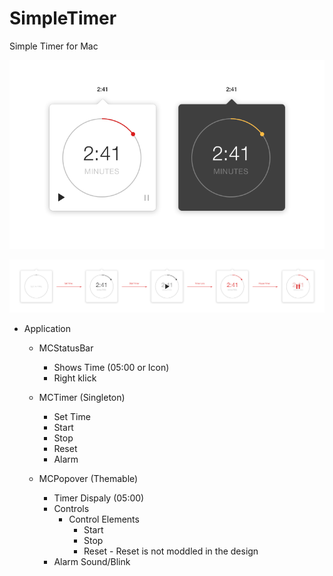 SimpleTimer
===========

Simple Timer for Mac

![ScreenShot](/Templates/SimpleTimer.png)

![ScreenShot](/Templates/Artboard_1.png)

- Application

	- MCStatusBar 
		- Shows Time (05:00 or Icon)
		- Right klick  
		
	- MCTimer (Singleton)
		- Set Time
		- Start 
		- Stop
		- Reset
		- Alarm
		
	- MCPopover (Themable)
		- Timer Dispaly (05:00)
		- Controls
			- Control Elements
				- Start
				- Stop
				- Reset - Reset is not moddled in the design
		- Alarm Sound/Blink
